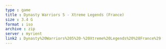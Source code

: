 ```yaml
---
type : game
title : Dynasty Warriors 5 - Xtreme Legends (France)
size : 3.4 G
format : iso
archive : zip
server : myrient
link2 : Dynasty%20Warriors%205%20-%20Xtreme%20Legends%20%28France%29
---
```

